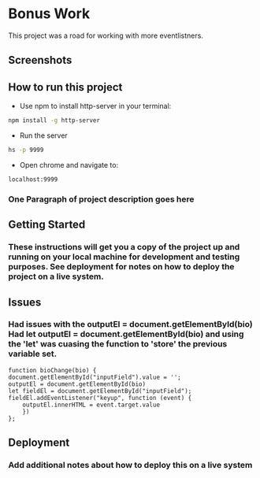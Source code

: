 # Bonus Work

This project was a road for working with more eventlistners. 

## Screenshots



## How to run this project
* Use npm to install http-server in your terminal:
```sh
npm install -g http-server
```
* Run the server
```sh
hs -p 9999
```
* Open chrome and navigate to:
```
localhost:9999
```

### One Paragraph of project description goes here

## Getting Started
### These instructions will get you a copy of the project up and running on your local machine for development and testing purposes. See deployment for notes on how to deploy the project on a live system.

## Issues
### Had issues with the outputEl = document.getElementById(bio) Had let outputEl = document.getElementById(bio) and using the 'let' was cuasing the function to 'store' the previous variable set. 

```
function bioChange(bio) {
document.getElementById("inputField").value = '';
outputEl = document.getElementById(bio)
let fieldEl = document.getElementById("inputField");
fieldEl.addEventListener("keyup", function (event) {
    outputEl.innerHTML = event.target.value
    })
};

```
## Deployment
### Add additional notes about how to deploy this on a live system


